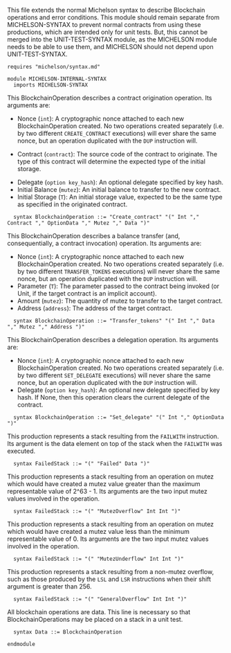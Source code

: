 This file extends the normal Michelson syntax to describe Blockchain operations and error conditions.  This module should remain separate from MICHELSON-SYNTAX to prevent normal contracts from using these productions, which are intended only for unit tests.  But, this cannot be merged into the UNIT-TEST-SYNTAX module, as the MICHELSON module needs to be able to use them, and MICHELSON should not depend upon UNIT-TEST-SYNTAX.

```k
requires "michelson/syntax.md"

module MICHELSON-INTERNAL-SYNTAX
  imports MICHELSON-SYNTAX
```

This BlockchainOperation describes a contract origination operation.  Its arguments are:

- Nonce (`int`): A cryptographic nonce attached to each new BlockchainOperation created.  No two operations created separately (i.e. by two different `CREATE_CONTRACT` executions) will ever share the same nonce, but an operation duplicated with the `DUP` instruction will.

- Contract (`contract`): The source code of the contract to originate.  The type of this contract will determine the expected type of the initial storage.

[//]: # (A code together with parameter and storage types is usually called a "script")

- Delegate (`option key_hash`): An optional delegate specified by key hash.
- Initial Balance (`mutez`): An initial balance to transfer to the new contract.
- Initial Storage (`T`): An initial storage value, expected to be the same type as specified in the originated contract.

```k
  syntax BlockchainOperation ::= "Create_contract" "(" Int "," Contract "," OptionData "," Mutez "," Data ")"
```

This BlockchainOperation describes a balance transfer (and, consequentially, a contract invocation) operation.  Its arguments are:

- Nonce (`int`): A cryptographic nonce attached to each new BlockchainOperation created.  No two operations created separately (i.e. by two different `TRANSFER_TOKENS` executions) will never share the same nonce, but an operation duplicated with the `DUP` instruction will.
- Parameter (`T`): The parameter passed to the contract being invoked (or Unit, if the target contract is an implicit account).
- Amount (`mutez`): The quantity of mutez to transfer to the target contract.
- Address (`address`): The address of the target contract.

```k
  syntax BlockchainOperation ::= "Transfer_tokens" "(" Int "," Data "," Mutez "," Address ")"
```

This BlockchainOperation describes a delegation operation.  Its arguments are:

- Nonce (`int`): A cryptographic nonce attached to each new BlockchainOperation created.  No two operations created separately (i.e. by two different `SET_DELEGATE` executions) will never share the same nonce, but an operation duplicated with the `DUP` instruction will.
- Delegate (`option key_hash`): An optional new delegate specified by key hash.  If None, then this operation clears the current delegate of the contract.

```k
  syntax BlockchainOperation ::= "Set_delegate" "(" Int "," OptionData ")"
```

This production represents a stack resulting from the `FAILWITH` instruction.  Its argument is the data element on top of the stack when the `FAILWITH` was executed.

```k
  syntax FailedStack ::= "(" "Failed" Data ")"
```

This production represents a stack resulting from an operation on mutez which would have created a mutez value greater than the maximum representable value of 2^63 - 1.  Its arguments are the two input mutez values involved in the operation.

```k
  syntax FailedStack ::= "(" "MutezOverflow" Int Int ")"
```

This production represents a stack resulting from an operation on mutez which would have created a mutez value less than the minimum representable value of 0.  Its arguments are the two input mutez values involved in the operation.

```k
  syntax FailedStack ::= "(" "MutezUnderflow" Int Int ")"
```

This production represents a stack resulting from a non-mutez overflow, such as those produced by the `LSL` and `LSR` instructions when their shift argument is greater than 256.

```k
  syntax FailedStack ::= "(" "GeneralOverflow" Int Int ")"
```

All blockchain operations are data.  This line is necessary so that BlockchainOperations may be placed on a stack in a unit test.

```k
  syntax Data ::= BlockchainOperation
```

```k
endmodule
```
